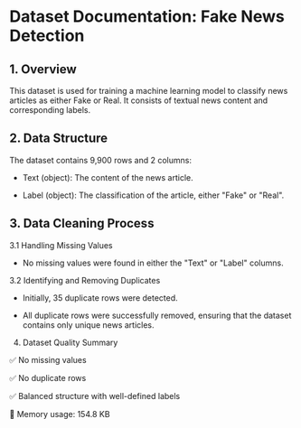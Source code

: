 
# Dataset Documentation: Fake News Detection

## 1. Overview

This dataset is used for training a machine learning model to classify news articles as either Fake or Real. It consists of textual news content and corresponding labels.

## 2. Data Structure

The dataset contains 9,900 rows and 2 columns:

- Text (object): The content of the news article.

- Label (object): The classification of the article, either "Fake" or "Real".

## 3. Data Cleaning Process

3.1 Handling Missing Values

- No missing values were found in either the "Text" or "Label" columns.

3.2 Identifying and Removing Duplicates

- Initially, 35 duplicate rows were detected.

- All duplicate rows were successfully removed, ensuring that the dataset contains only unique news articles.

4. Dataset Quality Summary

✅ No missing values

✅ No duplicate rows

✅ Balanced structure with well-defined labels

📂 Memory usage: 154.8 KB